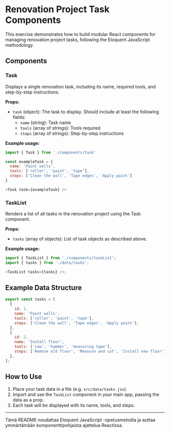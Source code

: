 # Renovation Project Task Components

This exercise demonstrates how to build modular React components for managing renovation project tasks, following the Eloquent JavaScript methodology.

## Components

### Task

Displays a single renovation task, including its name, required tools, and step-by-step instructions.

**Props:**

- `task` (object): The task to display. Should include at least the following fields:
  - `name` (string): Task name
  - `tools` (array of strings): Tools required
  - `steps` (array of strings): Step-by-step instructions

**Example usage:**

```js
import { Task } from './components/task'

const exampleTask = {
  name: 'Paint walls',
  tools: ['roller', 'paint', 'tape'],
  steps: ['Clean the wall', 'Tape edges', 'Apply paint']
}

<Task task={exampleTask} />
```

### TaskList

Renders a list of all tasks in the renovation project using the Task component.

**Props:**

- `tasks` (array of objects): List of task objects as described above.

**Example usage:**

```js
import { TaskList } from './components/taskList';
import { tasks } from './data/tasks';

<TaskList tasks={tasks} />;
```

## Example Data Structure

```js
export const tasks = [
  {
    id: 1,
    name: 'Paint walls',
    tools: ['roller', 'paint', 'tape'],
    steps: ['Clean the wall', 'Tape edges', 'Apply paint'],
  },
  {
    id: 2,
    name: 'Install floor',
    tools: ['saw', 'hammer', 'measuring tape'],
    steps: ['Remove old floor', 'Measure and cut', 'Install new floor'],
  },
];
```

## How to Use

1. Place your task data in a file (e.g. `src/data/tasks.jsx`).
2. Import and use the `TaskList` component in your main app, passing the data as a prop.
3. Each task will be displayed with its name, tools, and steps.

---

Tämä README noudattaa Eloquent JavaScript -opetusmetodia ja auttaa ymmärtämään komponenttipohjaista ajattelua Reactissa.
